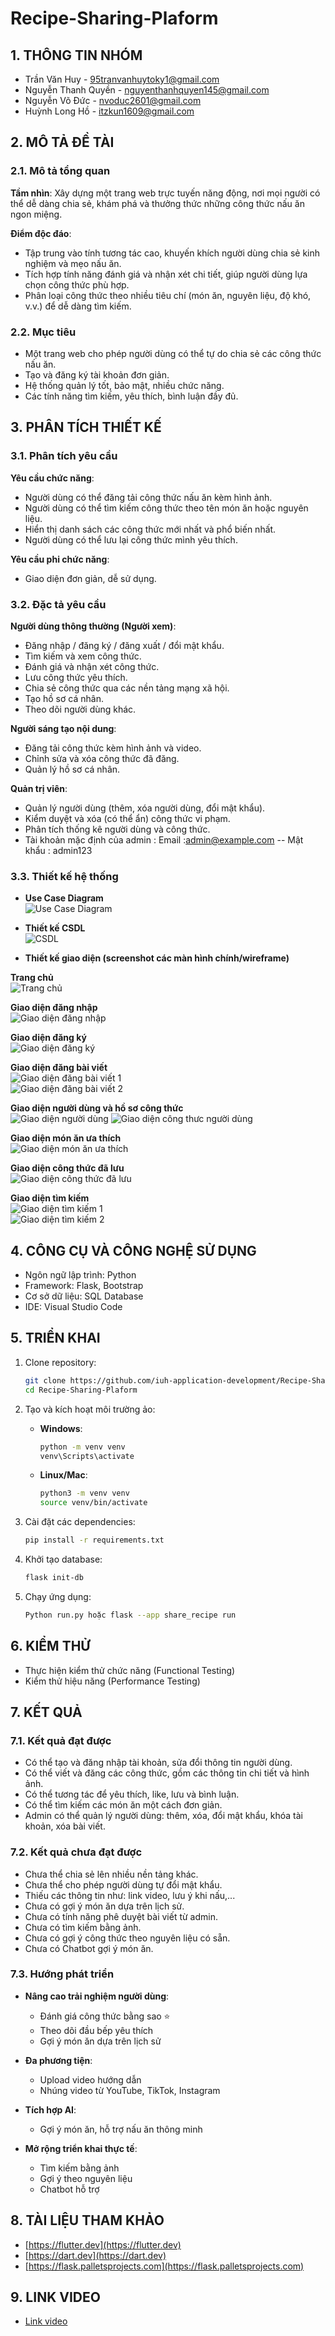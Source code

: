 # Recipe-Sharing-Plaform

## 1. THÔNG TIN NHÓM

- Trần Văn Huy - 95tranvanhuytoky1@gmail.com  
- Nguyễn Thanh Quyền - nguyenthanhquyen145@gmail.com  
- Nguyễn Võ Đức - nvoduc2601@gmail.com  
- Huỳnh Long Hồ - itzkun1609@gmail.com  

## 2. MÔ TẢ ĐỀ TÀI

### 2.1. Mô tả tổng quan

**Tầm nhìn**: Xây dựng một trang web trực tuyến năng động, nơi mọi người có thể dễ dàng chia sẻ, khám phá và thưởng thức những công thức nấu ăn ngon miệng.  

**Điểm độc đáo**:  
- Tập trung vào tính tương tác cao, khuyến khích người dùng chia sẻ kinh nghiệm và mẹo nấu ăn.  
- Tích hợp tính năng đánh giá và nhận xét chi tiết, giúp người dùng lựa chọn công thức phù hợp.  
- Phân loại công thức theo nhiều tiêu chí (món ăn, nguyên liệu, độ khó, v.v.) để dễ dàng tìm kiếm.  

### 2.2. Mục tiêu

- Một trang web cho phép người dùng có thể tự do chia sẻ các công thức nấu ăn.  
- Tạo và đăng ký tài khoản đơn giản.  
- Hệ thống quản lý tốt, bảo mật, nhiều chức năng.  
- Các tính năng tìm kiếm, yêu thích, bình luận đầy đủ.  

## 3. PHÂN TÍCH THIẾT KẾ

### 3.1. Phân tích yêu cầu

**Yêu cầu chức năng**:
- Người dùng có thể đăng tải công thức nấu ăn kèm hình ảnh.  
- Người dùng có thể tìm kiếm công thức theo tên món ăn hoặc nguyên liệu.  
- Hiển thị danh sách các công thức mới nhất và phổ biến nhất.  
- Người dùng có thể lưu lại công thức mình yêu thích.  

**Yêu cầu phi chức năng**:
- Giao diện đơn giản, dễ sử dụng.  

### 3.2. Đặc tả yêu cầu

**Người dùng thông thường (Người xem)**:  
- Đăng nhập / đăng ký / đăng xuất / đổi mật khẩu.  
- Tìm kiếm và xem công thức.  
- Đánh giá và nhận xét công thức.  
- Lưu công thức yêu thích.  
- Chia sẻ công thức qua các nền tảng mạng xã hội.  
- Tạo hồ sơ cá nhân.  
- Theo dõi người dùng khác.  

**Người sáng tạo nội dung**:  
- Đăng tải công thức kèm hình ảnh và video.  
- Chỉnh sửa và xóa công thức đã đăng.  
- Quản lý hồ sơ cá nhân.  

**Quản trị viên**:  
- Quản lý người dùng (thêm, xóa người dùng, đổi mật khẩu).  
- Kiểm duyệt và xóa (có thể ẩn) công thức vi phạm.  
- Phân tích thống kê người dùng và công thức.
- Tài khoản mặc định của admin : Email :admin@example.com -- Mật khẩu  : admin123

### 3.3. Thiết kế hệ thống

- **Use Case Diagram**  
![Use Case Diagram](imageREADME/Picture.jpg)
- **Thiết kế CSDL**  
![CSDL](imageREADME/Picture1.png)

- **Thiết kế giao diện (screenshot các màn hình chính/wireframe)**  

**Trang chủ**  
![Trang chủ](imageREADME/Picture2.png)

**Giao diện đăng nhập**  
![Giao diện đăng nhập](imageREADME/Picture3.png)

**Giao diện đăng ký**  
![Giao diện đăng ký](imageREADME/Picture4.png)

**Giao diện đăng bài viết**  
![Giao diện đăng bài viết 1](imageREADME/Picture5.png)  
![Giao diện đăng bài viết 2](imageREADME/Picture6.png)

**Giao diện người dùng và hồ sơ công thức**  
![Giao diện người dùng](imageREADME/Picture7.png)
![Giao diện công thưc người dùng](imageREADME/Picture8.png)

**Giao diện món ăn ưa thích**  
![Giao diện món ăn ưa thích](imageREADME/Picture9.png)

**Giao diện công thức đã lưu**  
![Giao diện công thức đã lưu](imageREADME/Picture10.png)

**Giao diện tìm kiếm**  
![Giao diện tìm kiếm 1](imageREADME/Picture11.png)  
![Giao diện tìm kiếm 2](imageREADME/Picture12.png)  


## 4. CÔNG CỤ VÀ CÔNG NGHỆ SỬ DỤNG

- Ngôn ngữ lập trình: Python  
- Framework: Flask, Bootstrap  
- Cơ sở dữ liệu: SQL Database  
- IDE: Visual Studio Code  

## 5. TRIỂN KHAI

1. Clone repository:
    ```bash
    git clone https://github.com/iuh-application-development/Recipe-Sharing-Plaform.git
    cd Recipe-Sharing-Plaform
    ```

2. Tạo và kích hoạt môi trường ảo:
    - **Windows**:
        ```bash
        python -m venv venv
        venv\Scripts\activate
        ```
    - **Linux/Mac**:
        ```bash
        python3 -m venv venv
        source venv/bin/activate
        ```

3. Cài đặt các dependencies:
    ```bash
    pip install -r requirements.txt
    ```

4. Khởi tạo database:
    ```bash
    flask init-db
    ```

5. Chạy ứng dụng:
    ```bash
    Python run.py hoặc flask --app share_recipe run
    ```

## 6. KIỂM THỬ

- Thực hiện kiểm thử chức năng (Functional Testing)  
- Kiểm thử hiệu năng (Performance Testing)  

## 7. KẾT QUẢ

### 7.1. Kết quả đạt được

- Có thể tạo và đăng nhập tài khoản, sửa đổi thông tin người dùng.  
- Có thể viết và đăng các công thức, gồm các thông tin chi tiết và hình ảnh.  
- Có thể tương tác để yêu thích, like, lưu và bình luận.  
- Có thể tìm kiếm các món ăn một cách đơn giản.  
- Admin có thể quản lý người dùng: thêm, xóa, đổi mật khẩu, khóa tài khoản, xóa bài viết.  

### 7.2. Kết quả chưa đạt được

- Chưa thể chia sẻ lên nhiều nền tảng khác.  
- Chưa thể cho phép người dùng tự đổi mật khẩu.  
- Thiếu các thông tin như: link video, lưu ý khi nấu,...  
- Chưa có gợi ý món ăn dựa trên lịch sử.  
- Chưa có tính năng phê duyệt bài viết từ admin.  
- Chưa có tìm kiếm bằng ảnh.  
- Chưa có gợi ý công thức theo nguyên liệu có sẵn.  
- Chưa có Chatbot gợi ý món ăn.  

### 7.3. Hướng phát triển

- **Nâng cao trải nghiệm người dùng**:
    - Đánh giá công thức bằng sao ⭐  
    - Theo dõi đầu bếp yêu thích  
    - Gợi ý món ăn dựa trên lịch sử  

- **Đa phương tiện**:
    - Upload video hướng dẫn  
    - Nhúng video từ YouTube, TikTok, Instagram  

- **Tích hợp AI**:
    - Gợi ý món ăn, hỗ trợ nấu ăn thông minh  

- **Mở rộng triển khai thực tế**:
    - Tìm kiếm bằng ảnh  
    - Gợi ý theo nguyên liệu  
    - Chatbot hỗ trợ  

## 8. TÀI LIỆU THAM KHẢO

- [https://flutter.dev](https://flutter.dev)  
- [https://dart.dev](https://dart.dev)  
- [https://flask.palletsprojects.com](https://flask.palletsprojects.com)  

## 9. LINK VIDEO
- [Link video](https://youtu.be/ZwjnFmcIpYs)
